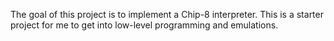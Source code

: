 The goal of this project is to implement a Chip-8 interpreter. This is a starter project for me to get into low-level programming and emulations.